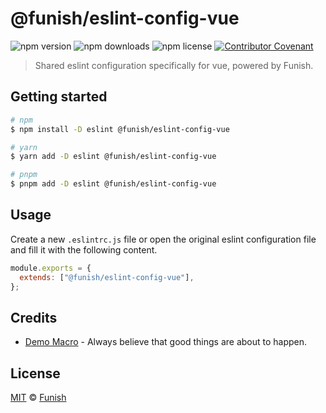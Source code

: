 # @funish/eslint-config-vue

![npm version](https://img.shields.io/npm/v/@funish/eslint-config-vue)
![npm downloads](https://img.shields.io/npm/dw/@funish/eslint-config-vue)
![npm license](https://img.shields.io/npm/l/@funish/eslint-config-vue)
[![Contributor Covenant](https://img.shields.io/badge/Contributor%20Covenant-2.1-4baaaa.svg)](https://www.contributor-covenant.org/version/2/1/code_of_conduct/)

> Shared eslint configuration specifically for vue, powered by Funish.

## Getting started

```bash
# npm
$ npm install -D eslint @funish/eslint-config-vue

# yarn
$ yarn add -D eslint @funish/eslint-config-vue

# pnpm
$ pnpm add -D eslint @funish/eslint-config-vue
```

## Usage

Create a new `.eslintrc.js` file or open the original eslint configuration file and fill it with the following content.

```js
module.exports = {
  extends: ["@funish/eslint-config-vue"],
};
```

## Credits

- [Demo Macro](https://github.com/DemoMacro) - Always believe that good things are about to happen.

## License

[MIT](LICENSE) &copy; [Funish](https://funish.net/)
